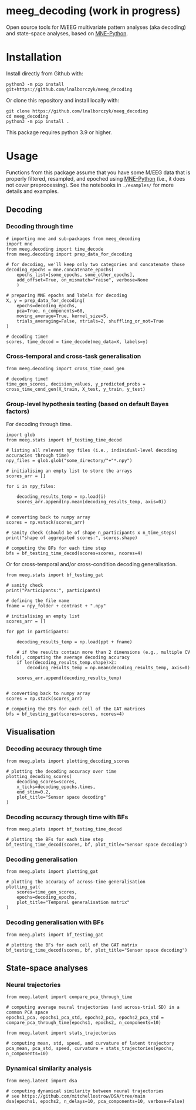 # meeg_decoding (work in progress)

Open source tools for M/EEG multivariate pattern analyses (aka decoding) and state-space analyses, based on [MNE-Python](https://mne.tools/stable/index.html).

# Installation

Install directly from Github with:

```
python3 -m pip install git+https://github.com/lnalborczyk/meeg_decoding
```

Or clone this repository and install locally with:

```
git clone https://github.com/lnalborczyk/meeg_decoding
cd meeg_decoding
python3 -m pip install .
```

This package requires python 3.9 or higher.

# Usage

Functions from this package assume that you have some M/EEG data that is properly filtered, resampled, and epoched using [MNE-Python](https://mne.tools/stable/index.html) (i.e., it does not cover preprocessing). See the notebooks in `./examples/` for more details and examples.

## Decoding

### Decoding through time

```
# importing mne and sub-packages from meeg_decoding
import mne
from meeg.decoding import time_decode
from meeg.decoding import prep_data_for_decoding

# for decoding, we'll keep only two categories and concatenate those
decoding_epochs = mne.concatenate_epochs(
    epochs_list=[some_epochs, some_other_epochs],
    add_offset=True, on_mismatch="raise", verbose=None
    )

# preparing MNE epochs and labels for decoding
X, y = prep_data_for_decoding(
    epochs=decoding_epochs,
    pca=True, n_components=60,
    moving_average=True, kernel_size=5,
    trials_averaging=False, ntrials=2, shuffling_or_not=True
)

# decoding time!
scores, time_decod = time_decode(meg_data=X, labels=y)
```

### Cross-temporal and cross-task generalisation

```
from meeg.decoding import cross_time_cond_gen

# decoding time!
time_gen_scores, decision_values, y_predicted_probs = cross_time_cond_gen(X_train, X_test, y_train, y_test)
```

### Group-level hypothesis testing (based on default Bayes factors)

For decoding through time.

```
import glob
from meeg.stats import bf_testing_time_decod

# listing all relevant npy files (i.e., individual-level decoding accuracies through time)
npy_files = glob.glob("some_directory/"+"*.npy")

# initialising an empty list to store the arrays
scores_arr = []

for i in npy_files:

    decoding_results_temp = np.load(i)
    scores_arr.append(np.mean(decoding_results_temp, axis=0))


# converting back to numpy array
scores = np.vstack(scores_arr)

# sanity check (should be of shape n_participants x n_time_steps)
print("shape of aggregated scores:", scores.shape)

# computing the BFs for each time step
bfs = bf_testing_time_decod(scores=scores, ncores=4)
```

Or for cross-temporal and/or cross-condition decoding generalisation.

```
from meeg.stats import bf_testing_gat

# sanity check
print("Participants:", participants)

# defining the file name
fname = npy_folder + contrast + ".npy"

# initialising an empty list
scores_arr = []

for ppt in participants:

    decoding_results_temp = np.load(ppt + fname)

    # if the results contain more than 2 dimensions (e.g., multiple CV folds), computing the average decoding accuracy
    if len(decoding_results_temp.shape)>2:
        decoding_results_temp = np.mean(decoding_results_temp, axis=0)
    
    scores_arr.append(decoding_results_temp)


# converting back to numpy array
scores = np.stack(scores_arr)

# computing the BFs for each cell of the GAT matrices
bfs = bf_testing_gat(scores=scores, ncores=4)
```

## Visualisation

### Decoding accuracy through time

```
from meeg.plots import plotting_decoding_scores

# plotting the decoding accuracy over time
plotting_decoding_scores(
    decoding_scores=scores,
    x_ticks=decoding_epochs.times,
    end_stim=0.2,
    plot_title="Sensor space decoding"
)
```

### Decoding accuracy through time with BFs

```
from meeg.plots import bf_testing_time_decod

# plotting the BFs for each time step
bf_testing_time_decod(scores, bf, plot_title="Sensor space decoding")
```

### Decoding generalisation

```
from meeg.plots import plotting_gat

# plotting the accuracy of across-time generalisation
plotting_gat(
    scores=time_gen_scores,
    epochs=decoding_epochs,
    plot_title="Temporal generalisation matrix"
)
```

### Decoding generalisation with BFs

```
from meeg.plots import bf_testing_gat

# plotting the BFs for each cell of the GAT matrix
bf_testing_time_decod(scores, bf, plot_title="Sensor space decoding")
```

## State-space analyses

### Neural trajectories

```
from meeg.latent import compare_pca_through_time

# computing average neural trajectories (and across-trial SD) in a common PCA space
epochs1_pca, epochs1_pca_std, epochs2_pca, epochs2_pca_std = compare_pca_through_time(epochs1, epochs2, n_components=10)
```

```
from meeg.latent import stats_trajectories

# computing mean, std, speed, and curvature of latent trajectory
pca_mean, pca_std, speed, curvature = stats_trajectories(epochs, n_components=10)
```

### Dynamical similarity analysis

```
from meeg.latent import dsa

# computing dynamical similarity between neural trajectories
# see https://github.com/mitchellostrow/DSA/tree/main
dsa(epochs1, epochs2, n_delays=10, pca_components=10, verbose=False)
```
